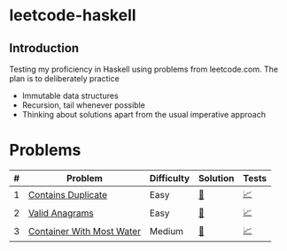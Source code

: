 # leetcode-haskell

## Introduction

Testing my proficiency in Haskell using problems from leetcode.com. The plan is to deliberately practice

- Immutable data structures
- Recursion, tail whenever possible
- Thinking about solutions apart from the usual imperative approach

# Problems

| # | Problem                 | Difficulty | Solution                        | Tests                                             |
|---|-------------------------|------------|---------------------------------|---------------------------------------------------|
| 1 | [Contains Duplicate][1] | Easy       | [:green_book:](./src/Lib217.hs) | [:chart_with_upwards_trend:](./test/LC217Spec.hs) |
| 2 | [Valid Anagrams][2]     | Easy       | [:green_book:](./src/Lib242.hs) | [:chart_with_upwards_trend:](./test/LC242Spec.hs) |
| 3 | [Container With Most Water][3]|Medium| [:orange_book:](./src/Lib11.hs) | [:chart_with_upwards_trend:](./test/LC11Spec.hs)  |


[1]: https://leetcode.com/problems/contains-duplicate/
[2]: https://leetcode.com/problems/valid-anagram/
[3]: https://leetcode.com/problems/container-with-most-water/
